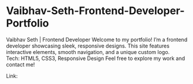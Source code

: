 # Vaibhav-Seth-Frontend-Developer-Portfolio
Vaibhav Seth | Frontend Developer Welcome to my portfolio! I’m a frontend developer showcasing sleek, responsive designs. This site features interactive elements, smooth navigation, and a unique custom logo.  
Tech: HTML5, CSS3, Responsive Design 
Feel free to explore my work and contact me!

Link: 
